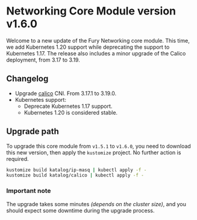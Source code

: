 # Networking Core Module version v1.6.0

Welcome to a new update of the Fury Networking core module.
This time, we add Kubernetes 1.20 support while deprecating the support to Kubernetes 1.17.
The release also includes a minor upgrade of the Calico deployment, from 3.17 to 3.19.

## Changelog

- Upgrade [calico](../../katalog/calico) CNI. From 3.17.1 to 3.19.0.
- Kubernetes support:
  - Deprecate Kubernetes 1.17 support.
  - Kubernetes 1.20 is considered stable.

## Upgrade path

To upgrade this core module from `v1.5.1` to `v1.6.0`, you need to download this new version, then apply the
`kustomize` project. No further action is required.

```bash
kustomize build katalog/ip-masq | kubectl apply -f -
kustomize build katalog/calico | kubectl apply -f -
```

### Important note

The upgrade takes some minutes *(depends on the cluster size)*,
and you should expect some downtime during the upgrade process.
